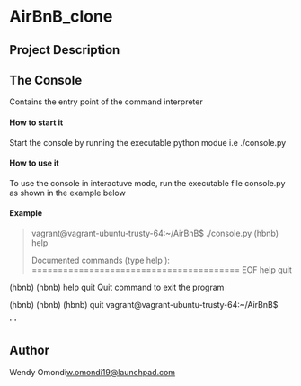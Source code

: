 # **AirBnB_clone**

## **Project Description**

## **The Console**
Contains the entry point of the command interpreter
#### **How to start it**
Start the console by running the executable python modue i.e ./console.py
#### **How to use it**
To use the console in interactuve mode, run the executable file console.py as shown in the example below

#### **Example**

>vagrant@vagrant-ubuntu-trusty-64:~/AirBnB$ ./console.py
>(hbnb) help
>
>Documented commands (type help <topic>):
========================================
EOF  help  quit

(hbnb)
(hbnb) help quit
Quit command to exit the program

(hbnb) 
(hbnb) 
(hbnb) quit 
vagrant@vagrant-ubuntu-trusty-64:~/AirBnB$

'''

## **Author**

Wendy Omondi<w.omondi19@launchpad.com>